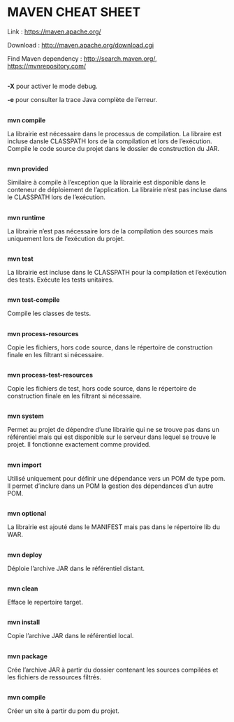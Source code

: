 # MAVEN CHEAT SHEET

Link : https://maven.apache.org/

Download : http://maven.apache.org/download.cgi

Find Maven dependency : http://search.maven.org/, https://mvnrepository.com/
##
**-X** pour activer le mode debug.

**-e** pour consulter la trace Java complète de l’erreur.
##
**mvn compile** 

La librairie est nécessaire dans le processus de compilation. La libraire est incluse dansle CLASSPATH lors de la compilation et lors de l’exécution. Compile le code source du projet dans le dossier de construction du JAR.
##

**mvn provided** 

Similaire à compile à l’exception que la librairie est disponible dans le conteneur de déploiement de l’application. La librairie n’est pas incluse dans le CLASSPATH lors de l’exécution.
##

**mvn runtime**

La librairie n’est pas nécessaire lors de la compilation des sources mais uniquement lors de l’exécution du projet.
##

**mvn test** 

La librairie est incluse dans le CLASSPATH pour la compilation et l’exécution des tests. Exécute les tests unitaires.
##

**mvn test-compile** 

Compile les classes de tests.
##

**mvn process-resources** 

Copie les fichiers, hors code source, dans le répertoire de construction finale en les filtrant si nécessaire.
##

**mvn process-test-resources** 

Copie les fichiers de test, hors code source, dans le répertoire de construction finale en les filtrant si nécessaire.
##

**mvn system**

Permet au projet de dépendre d’une librairie qui ne se trouve pas dans un référentiel mais qui est disponible sur le serveur dans lequel se trouve le projet. Il fonctionne exactement comme provided.
##

**mvn import**

Utilisé uniquement pour définir une dépendance vers un POM de type pom. Il permet d’inclure dans un POM la gestion des dépendances d’un autre POM.
##

**mvn optional**

La librairie est ajouté dans le MANIFEST mais pas dans le répertoire lib du WAR.
##

**mvn deploy** 

Déploie l’archive JAR dans le référentiel distant.
##

**mvn clean** 

Efface le repertoire target.
##

**mvn install**

Copie l’archive JAR dans le référentiel local.
##

**mvn package**

Crée l’archive JAR à partir du dossier contenant les sources compilées et les fichiers de ressources filtrés.
##

**mvn compile** 

Créer un site à partir du pom du projet.
##